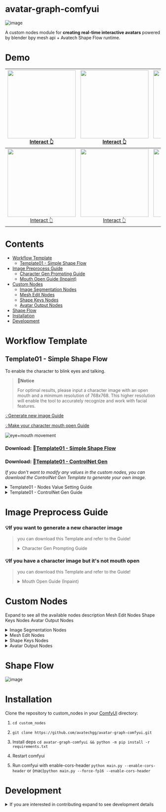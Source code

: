 # avatar-graph-comfyui

![image](https://avatech-avatar-dev1.nyc3.digitaloceanspaces.com/public-download/github-readme/270574817-201a005b-7e00-4671-85a1-54937bf0704e.png)

A custom nodes module for **creating real-time interactive avatars** powered by blender bpy mesh api + Avatech Shape Flow runtime.

# Demo 


| <img src="https://github.com/avatechai/avatar-graph-comfyui/assets/73209427/56aff559-1bf6-4055-ba45-dda0a3124348" width="220"/><br>[Interact 👆](https://editor.avatech.ai/viewer?avatarId=cce15b92-6d1c-4966-91b9-362d7833cb5d) | <img src="https://github.com/avatechai/avatar-graph-comfyui/assets/10270460/0975f2a5-4248-4f69-befb-73c7d369a8ba" width="220"/><br>[Interact 👆](https://editor.avatech.ai/viewer?avatarId=4d50aa03-26e4-47e7-97b6-c3fe9d8fc96e) | <img src="https://github.com/avatechai/avatar-graph-comfyui/assets/73209427/30a5a05b-99ea-4dcd-8fd6-e124ef9a9309" width="220"/><br>[Interact 👆](https://editor.avatech.ai/viewer?avatarId=7c23b8d6-d1a5-41c7-a084-250461dbef22) | <img src="https://github.com/avatechai/avatar-graph-comfyui/assets/73209427/4b0c45bf-53b5-4d89-9ac0-bd9fd707766d" width="220"/><br>[Interact 👆](https://editor.avatech.ai/viewer?avatarId=268b32c4-f9b9-4db8-a27c-a7e974f0f0ac) |
|:---:|:---:|:---:|:---:|
| <img src="https://github.com/avatechai/avatar-graph-comfyui/assets/73209427/c379c7b9-f461-4f16-83c6-6e966bcae099" width="220"/><br>[Interact 👆](https://editor.avatech.ai/viewer?avatarId=c8a352a4-bed8-4b4d-b99c-c9c3938c5023) | <img src="https://github.com/avatechai/avatar-graph-comfyui/assets/73209427/d3333757-c70f-4bba-8364-abd6e80fa0ba" width="220"/><br>[Interact 👆](https://editor.avatech.ai/viewer?avatarId=4d50aa03-26e4-47e7-97b6-c3fe9d8fc96e) | <img src="https://github.com/avatechai/avatar-graph-comfyui/assets/10270460/fc28fe68-7444-476d-8732-a54d4a795823" width="220"/><br>[Interact 👆](https://editor.avatech.ai/viewer?avatarId=4d50aa03-26e4-47e7-97b6-c3fe9d8fc96e) | <img src="https://github.com/avatechai/avatar-graph-comfyui/assets/73209427/56aff559-1bf6-4055-ba45-dda0a3124348" width="220"/><br>[Interact 👆](https://editor.avatech.ai/viewer?avatarId=cce15b92-6d1c-4966-91b9-362d7833cb5d) |


# Contents
- [Workflow Template](workflow-template)
    - [Template01 - Simple Shape Flow](#template01---simple-shape-flow)
- [Image Preprocess Guide](#image-preprocess-guide)
    - [Character Gen Prompting Guide](#character-gen-prompting-guide)
    - [Mouth Open Guide (Inpaint)](#mouth-open-guide-inpaint)
- [Custom Nodes](custom-nodes)
    - [Image Segmentation Nodes](#image-segmentation-nodes)
    - [Mesh Edit Nodes](#mesh-edit-nodes)
    - [Shape Keys Nodes](#shape-keys-nodes)
    - [Avatar Output Nodes](#avatar-output-nodes)
- [Shape Flow](#shape-flow)
- [Installation](#installation)
- [Development](#development)

# Workflow Template

## Template01 - Simple Shape Flow
To enable the character to blink eyes and talking.

> **🎯Notice**
> 
> For optimal results, please input a character image with an open mouth and a minimum resolution of 768x768. This higher resolution will enable the tool to accurately recognize and work with facial features.

[💡Generate new image Guide](#character-gen-prompting-guide)

[💡Make your character mouth open Guide](#mouth-open-guide-inpaint)

![eye+mouth movement](https://avatech-avatar-dev1.nyc3.digitaloceanspaces.com/public-download/github-readme/270634138-8a237b9d-05fc-4e4a-b802-6465911f0d77.png)

### Download: 📂[Template01 - Simple Shape Flow](https://github.com/avatechai/avatar-graph-comfyui/blob/main/workflow_templates/SimpleEye+MouthMovement.json)
### Download: 📂[Template01 - ControlNet Gen](https://github.com/avatechai/avatar-graph-comfyui/tree/main/workflow_templates/TemplateGen01)
_If you don't want to modify any values in the custom nodes, you can download the ControlNet Gen Template to generate your own image._

<details> 
<summary> Template01 - Nodes Value Setting Guide </summary>

## Template01 - Nodes Value Setting Guide

> ### Basic Eyeblink & Talking
> 1. Click **[Segmentation (SAM)]/ Edit prompt** button
>    
> 2. Add new layer and rename
>
> 3. Drag layer to **[Create Mesh Layer]/image**
> 
> 4. **[Create Mesh Layer]/ face_threshold, shape_threshold**, To control mesh threshold, recommend value: 0.6~0.7
>    
> 5. **[Create Mesh Layer]/ scale_x, scale_y, extrude_x, extrude_y**, To control mesh threshold, recommend value: 1.2~1.4
>
> 6. **[Modify Shape Key]/ rotate** Setting Reference, If Head tilted to the left, set a positive number angle 
> 
> |  <img src="https://avatech-avatar-dev1.nyc3.digitaloceanspaces.com/public-download/github-readme/271264869-abf2a843-8ca5-44a6-9611-c334d55928d1.png" width="300"> |  <img src="https://avatech-avatar-dev1.nyc3.digitaloceanspaces.com/public-download/github-readme/271264902-37658a8e-6f46-4c5b-bfd6-adec270df60b.png" width="300"> |  <img src="https://avatech-avatar-dev1.nyc3.digitaloceanspaces.com/public-download/github-readme/271264910-0fae0c27-428d-4a5d-8296-6634c9717b95.png" width="300"> |  <img src="https://avatech-avatar-dev1.nyc3.digitaloceanspaces.com/public-download/github-readme/271264920-4fea7882-cc51-4a5a-af9a-e66589810f92.png" width="300"> |
> | --- | --- | --- | --- |
> | 0 | 5 | -5 | -15 |

</details>

<details> 
    
<summary> Template01 - ControlNet Gen Guide </summary>

Place normal and openpose image with reference to images.

![image](https://avatech-avatar-dev1.nyc3.digitaloceanspaces.com/public-download/github-readme/270943267-c3cae113-2df4-45f2-a19c-885cbee75450.png)
    
</details>


    
# Image Preprocess Guide

### 💡If you want to generate a new character image
> you can download this Template and refer to the Guide!
> <details> 
> <summary> Character Gen Prompting Guide </summary>
>
> # Character Gen Prompting Guide
>> **🎯Notice**
>> 
>> We need a character image with an open mouth and enable the tool to easily recognize facial features, so please add to the prompt:
>>
>> ```looking at viewer, detailed face, open mouth, [smile], solo,eye-level angle```
>  
>![image](https://avatech-avatar-dev1.nyc3.digitaloceanspaces.com/public-download/github-readme/270609114-acea9933-359b-4398-8d2a-582bf02bef99.png)
> 
> ### Download: 📂[Character Gen Template](https://github.com/avatechai/avatar-graph-comfyui/blob/main/workflow_templates/SimpleCharacterGen.json)
> Feel free to change any checkpoint model that suits your needs.
>  
> </details>

### 💡If you have a character image but it's not mouth open
> you can download this Template and refer to the Guide!
> <details> 
> <summary> Mouth Open Guide (Inpaint) </summary>
>
> # Mouth Open Guide (Inpaint)
> To maintain consistency with the base image, it is recommended to utilize a checkpoint model that aligns with its style.
>
> ![inpaint_workflow](https://avatech-avatar-dev1.nyc3.digitaloceanspaces.com/public-download/github-readme/270589181-d11d840b-7ea6-4b47-bc26-a2af7c8c27a5.png)
>
> ### Download: 📂[MouthOpen Template](https://github.com/avatechai/avatar-graph-comfyui/blob/main/workflow_templates/MouthOpen_(inpaint).json)
>
> ### Inpaint Demonstration 
>
> https://avatech-avatar-dev1.nyc3.digitaloceanspaces.com/public-download/github-readme/270576351-8aabeba8-5450-4d39-8203-e91f9ab47190.png
> 
> ### Recommend Checkpoint Model List 
> 
> ##### Anime Style SD1.5
>- https://civitai.com/models/35960/flat-2d-animerge
>- https://civitai.com/models/24149/mistoonanime
>- https://civitai.com/models/22364/kizuki-anime-hentai-checkpoint
>##### Realistic Style SD1.5
>- https://civitai.com/models/4201/realistic-vision-v51
>- https://civitai.com/models/49463/am-i-real
>- https://civitai.com/models/43331/majicmix-realistic
> 
> </details>

# Custom Nodes
Expand to see all the available nodes description
Mesh Edit Nodes
Shape Keys Nodes
Avatar Output Nodes

<details>
<summary> Image Segmentation Nodes </summary>

## Image Segmentation Nodes
| Name                         | Description  | Preview |
| ---------------------------- | ------------ | ------- |
| `Segmentation (SAM)`         | Integrative SAM node allowing you to directly select and create multiple image segment output. | <img src="https://avatech-avatar-dev1.nyc3.digitaloceanspaces.com/public-download/github-readme/270576646-40740d25-9411-4cd3-a6c0-8b9008bca41c.png" width="300"> |

</details>

<details>
<summary> Mesh Edit Nodes </summary>

## Mesh Edit Nodes

| Name                         | Description                                                                                           | Preview                                                                                                                        |
| ---------------------------- | ----------------------------------------------------------------------------------------------------- | ------------------------------------------------------------------------------------------------------------------------------ |
| `Create Mesh Layer`          | Create a mesh object from the input images (usually a segmented part of the entire image)             | <img src="https://avatech-avatar-dev1.nyc3.digitaloceanspaces.com/public-download/github-readme/270577004-ba7afbc5-9cd5-4f97-9614-f71133f5783e.png" width="300"> |
| `Join Meshes`                | Combine multiple meshes into a single mesh object                                                     | <img src="https://avatech-avatar-dev1.nyc3.digitaloceanspaces.com/public-download/github-readme/270602782-cb7155be-fb31-49f8-a24a-d001a1484ea7.png" width="300"> |
| `Match Texture Aspect Ratio` | Since the mesh is created in 1:1 aspect ratio, a re-scale is needed at the end of the operation       | <img src="https://avatech-avatar-dev1.nyc3.digitaloceanspaces.com/public-download/github-readme/270603006-4b9c0cf5-0497-47bf-8e06-5a3370084c11.png" width="300"> |
| `Plane Texture Unwrap`       | Will perform mesh face fill and UV Cube project on the target plane mesh, scaled to bounds.           | <img src="https://avatech-avatar-dev1.nyc3.digitaloceanspaces.com/public-download/github-readme/270577944-ab4f259c-89a7-4f51-bc54-fd179e252073.png" width="300"> |


</details>

<details>
<summary> Shape Keys Nodes </summary>

## Shape Keys Nodes
| Name                         | Description                                                                                           | Preview                                                                                                                        |
| ---------------------------- | ----------------------------------------------------------------------------------------------------- | ------------------------------------------------------------------------------------------------------------------------------ |
| `Mesh Modify Shape Key`      | Given shape key name & target vertex_group, modify the vertex / all vertex’s transform                | <img src="https://avatech-avatar-dev1.nyc3.digitaloceanspaces.com/public-download/github-readme/270592752-abfdd801-0387-4c5d-9c11-6c23337ff1dd.png" width="300"> |
| `Create Shape Flow`          | Create runtime shape flow graph, allowing interactive inputs affecting shape keys value in runtime    | <img src="https://avatech-avatar-dev1.nyc3.digitaloceanspaces.com/public-download/github-readme/270592519-6a9a8bb4-05ec-4a2e-98bf-194b6af3a62a.png" width="300"> |

</details>

<details>
<summary> Avatar Output Nodes </summary>

## Avatar Output Nodes
| Name                         | Description                                                                                           | Preview                                                                                                                        |
| ---------------------------- | ----------------------------------------------------------------------------------------------------- | ------------------------------------------------------------------------------------------------------------------------------ |
| `Avatar Main Output`         | The primary output of the .ava file. The embeded Avatar View will auto update with this node's output | <img src="https://avatech-avatar-dev1.nyc3.digitaloceanspaces.com/public-download/github-readme/270618471-a834e535-4f87-4b77-81a6-435e3a67ca4a.png" width="300"> |

</details>



# Shape Flow
![image](https://github.com/avatechai/avatar-graph-comfyui/assets/18395202/a834e535-4f87-4b77-81a6-435e3a67ca4a)

# Installation

Clone the repository to custom_nodes in your [ComfyUI](https://github.com/comfyanonymous/ComfyUI) directory:

1. `cd custom_nodes`

2. `git clone https://github.com/avatechgg/avatar-graph-comfyui.git`

3. Install deps `cd avatar-graph-comfyui && python -m pip install -r requirements.txt`

4. Restart comfyui

5. Run comfyui with enable-cors-header `python main.py --enable-cors-header` or (mac)`python main.py --force-fp16 --enable-cors-header`

# Development

<details>
<summary> If you are interested in contributing expand to see development details </summary>


For comfyui frontend extension, frontend js located at `avatar-graph-comfyui/js`

Web stack used: [vanjs](https://github.com/vanjs-org/van) [tailwindcss](https://github.com/tailwindlabs/tailwindcss)

## Install deps

```
pnpm i
```

Run the dev command to start the tailwindcss watcher

```
pnpm dev
```

For each changes, simply refresh the comfyui page to see the changes.

<details>
<summary>p.s. For tailwind autocomplete, add the following to your vscode settings.json.</summary>
    
```json
{
    "tailwindCSS.experimental.classRegex": [
        ["class\\s?:\\s?([\\s\\S]*)", "(?:\"|')([^\"']*)(?:\"|')"]
    ]
}
```

</details>

</details>


